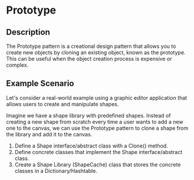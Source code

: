 # Prototype

## Description

The Prototype pattern is a creational design pattern that allows you to create new objects by cloning an existing object, known as the prototype. This can be useful when the object creation process is expensive or complex.

## Example Scenario

Let's consider a real-world example using a graphic editor application that allows users to create and manipulate shapes.

Imagine we have a shape library with predefined shapes. Instead of creating a new shape from scratch every time a user wants to add a new one to the canvas, we can use the Prototype pattern to clone a shape from the library and add it to the canvas.

1. Define a Shape interface/abstract class with a Clone() method.
2. Define concrete classes that implement the Shape interface/abstract class.
3. Create a Shape Library (ShapeCache) class that stores the concrete classes in a Dictionary/Hashtable.